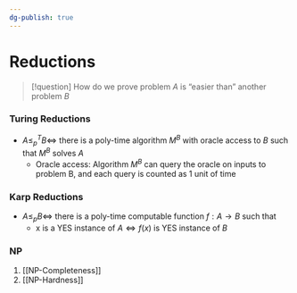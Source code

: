 ```yaml
---
dg-publish: true
---
```

# Reductions

> [!question] How do we prove problem $A$ is “easier than” another problem $B$

### Turing Reductions
* $A \leq_p^T B \iff$ there is a poly-time algorithm $M^B$ with oracle access to $B$ such that $M^B$ solves $A$
	* Oracle access: Algorithm $M^B$ can query the oracle on inputs to problem B, and each query is counted as 1 unit of time
### Karp Reductions
* $A \leq_p B \iff$ there is a poly-time computable function $f: A→ B$ such that
	* x is a YES instance of $A \iff f(x)$ is YES instance of $B$

### NP
1. [[NP-Completeness]]
2. [[NP-Hardness]]